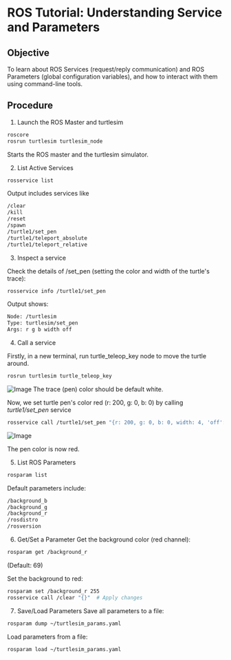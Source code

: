 # ROS Tutorial: Understanding Service and Parameters

## Objective
To learn about ROS Services (request/reply communication) and ROS Parameters (global configuration variables), and how to interact with them using command-line tools.

## Procedure
1. Launch the ROS Master and turtlesim

```bash
roscore
rosrun turtlesim turtlesim_node
```
Starts the ROS master and the turtlesim simulator.

2. List Active Services
```bash
rosservice list
```
Output includes services like

```bash
/clear  
/kill  
/reset  
/spawn  
/turtle1/set_pen  
/turtle1/teleport_absolute  
/turtle1/teleport_relative  
```
3. Inspect a service

Check the details of /set_pen (setting the color and width of the turtle's trace):

```bash
rosservice info /turtle1/set_pen
```

Output shows:
```bash
Node: /turtlesim
Type: turtlesim/set_pen
Args: r g b width off
```
4. Call a service

Firstly, in a new terminal, run turtle_teleop_key node to move the turtle around.
```bash
rosrun turtlesim turtle_teleop_key
```
![Image](https://github.com/user-attachments/assets/cd94a523-404c-4d4d-a773-c652a56ed44b)
The trace (pen) color should be default white.

Now, we set turtle pen's color red (r: 200, g: 0, b: 0) by calling *turtle1/set_pen* service

```bash
rosservice call /turtle1/set_pen "{r: 200, g: 0, b: 0, width: 4, 'off': 0}"
```
![Image](https://github.com/user-attachments/assets/2a572ace-51c5-470c-940c-127538e22f6e)

The pen color is now red.

5. List ROS Parameters
```bash
rosparam list
```
Default parameters include:

```bash
/background_b  
/background_g  
/background_r  
/rosdistro  
/rosversion  
```
6. Get/Set a Parameter
Get the background color (red channel):

```bash
rosparam get /background_r
```
(Default: 69)

Set the background to red:

```bash
rosparam set /background_r 255  
rosservice call /clear "{}"  # Apply changes  
```
7. Save/Load Parameters
Save all parameters to a file:

```bash
rosparam dump ~/turtlesim_params.yaml
```
Load parameters from a file:

```bash
rosparam load ~/turtlesim_params.yaml
```
